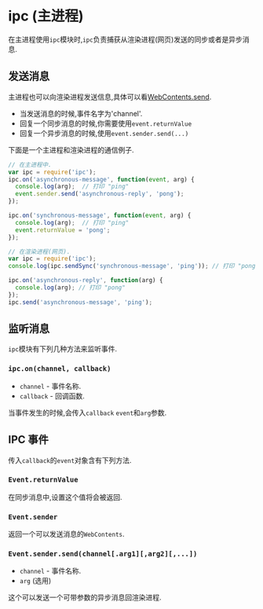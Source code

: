 # ipc (主进程)

在主进程使用`ipc`模块时,`ipc`负责捕获从渲染进程(网页)发送的同步或者是异步消息.

## 发送消息

主进程也可以向渲染进程发送信息,具体可以看[WebContents.send](web-contents.md#webcontentssendchannel-args).

- 当发送消息的时候,事件名字为'channel'.
- 回复一个同步消息的时候,你需要使用`event.returnValue`
- 回复一个异步消息的时候,使用`event.sender.send(...)`

下面是一个主进程和渲染进程的通信例子.

```javascript
// 在主进程中.
var ipc = require('ipc');
ipc.on('asynchronous-message', function(event, arg) {
  console.log(arg);  // 打印 "ping"
  event.sender.send('asynchronous-reply', 'pong');
});

ipc.on('synchronous-message', function(event, arg) {
  console.log(arg);  // 打印 "ping"
  event.returnValue = 'pong';
});
```

```javascript
// 在渲染进程(网页).
var ipc = require('ipc');
console.log(ipc.sendSync('synchronous-message', 'ping')); // 打印 "pong"

ipc.on('asynchronous-reply', function(arg) {
  console.log(arg); // 打印 "pong"
});
ipc.send('asynchronous-message', 'ping');
```

## 监听消息

`ipc`模块有下列几种方法来监听事件.

### `ipc.on(channel, callback)`

* `channel` - 事件名称.
* `callback` - 回调函数.

当事件发生的时候,会传入`callback` `event`和`arg`参数.

## IPC 事件

传入`callback`的`event`对象含有下列方法.

### `Event.returnValue`

在同步消息中,设置这个值将会被返回.

### `Event.sender`

返回一个可以发送消息的`WebContents`.

### `Event.sender.send(channel[.arg1][,arg2][,...])`

* `channel` - 事件名称.
* `arg` (选用)

这个可以发送一个可带参数的异步消息回渲染进程.
